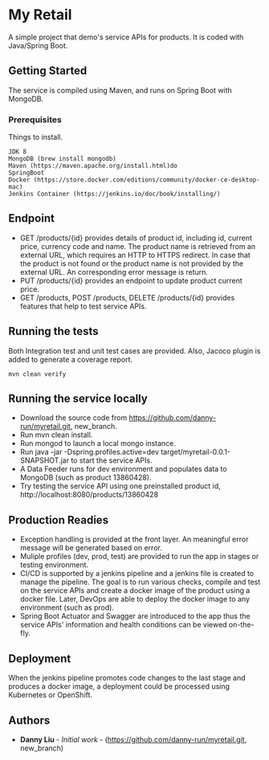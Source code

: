 # My Retail

A simple project that demo's service APIs for products. It is coded with Java/Spring Boot.

## Getting Started

The service is compiled using Maven, and runs on Spring Boot with MongoDB.

### Prerequisites

Things to install.

```
JDK 8
MongoDB (brew install mongodb)
Maven (https://maven.apache.org/install.html)do
SpringBoot
Docker (https://store.docker.com/editions/community/docker-ce-desktop-mac)
Jenkins Container (https://jenkins.io/doc/book/installing/)
```
## Endpoint

* GET /products/{id} provides details of product id, including id, current price, currency code and name. The product name is retrieved from an external URL, which requires an HTTP to HTTPS redirect. In case that the product is not found or the product name is not provided by the external URL. An corresponding error message is return.
* PUT /products/{id} provides an endpoint to update product current price.
* GET /products, POST /products, DELETE /products/{id} provides features that help to test service APIs.

## Running the tests

Both Integration test and unit test cases are provided. Also, Jacoco plugin is added to generate a coverage report.

```
mvn clean verify
```
## Running the service locally
* Download the source code from https://github.com/danny-run/myretail.git, new_branch.
* Run mvn clean install.
* Run mongod to launch a local mongo instance.
* Run java -jar -Dspring.profiles.active=dev target/myretail-0.0.1-SNAPSHOT.jar to start the service APIs.
* A Data Feeder runs for dev environment and populates data to MongoDB (such as product 13860428).
* Try testing the service API using one preinstalled product id, http://localhost:8080/products/13860428

## Production Readies
* Exception handling is provided at the front layer. An meaningful error message will be generated based on error.
* Muliple profiles (dev, prod, test) are provided to run the app in stages or testing environment.
* CI/CD is supported by a jenkins pipeline and a jenkins file is created to manage the pipeline. The goal is to run various checks, compile and test on the service APIs and create a docker image of the product using a docker file. Later, DevOps are able to deploy the docker image to any environment (such as prod).
* Spring Boot Actuator and Swagger are introduced to the app thus the service APIs' information and health conditions can be viewed on-the-fly.

## Deployment

When the jenkins pipeline promotes code changes to the last stage and produces a docker image, a deployment could be processed using Kubernetes or OpenShift.

## Authors

* **Danny Liu** - *Initial work* - (https://github.com/danny-run/myretail.git, new_branch)





